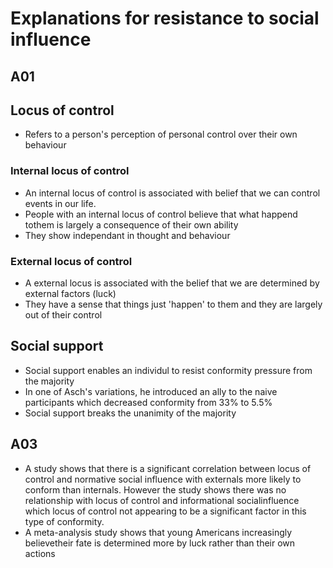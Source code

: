 # Explanations for resistance to social influence

## A01
## Locus of control
- Refers to a person's perception of personal control over their own behaviour

### Internal locus of control
- An internal locus of control is associated with belief that we can control events in our life.
- People with an internal locus of control believe that what happend tothem is largely a consequence of their own ability
- They show independant in thought and behaviour

### External locus of control
- A external locus is associated with the belief that we are determined by external factors (luck)
- They have a sense that things just 'happen' to them and they are largely out of their control

## Social support
- Social support enables an individul to resist conformity pressure from the majority
- In one of Asch's variations, he introduced an ally to the naive participants which decreased conformity from 33% to 5.5%
- Social support breaks the unanimity of the majority


## A03
- A study shows that there is a significant correlation between locus of control and normative social influence with externals more likely to conform than internals. However the study shows there was no relationship with locus of control and informational socialinfluence which locus of control not appearing to be a significant factor in this type of conformity.
- A meta-analysis study shows that young Americans increasingly believetheir fate is determined more by luck rather than their own actions
